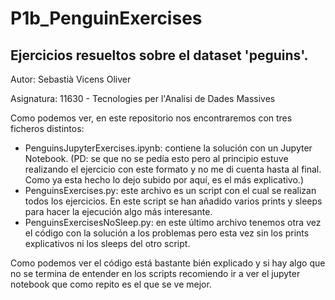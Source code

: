 # P1b_PenguinExercises

## Ejercicios resueltos sobre el dataset 'peguins'.

Autor: Sebastià Vicens Oliver

Asignatura: 11630 - Tecnologies per l'Analisi de Dades Massives

Como podemos ver, en este repositorio nos encontraremos con tres ficheros distintos:
- PenguinsJupyterExercises.ipynb: contiene la solución con un Jupyter Notebook. (PD: se que no se pedía esto pero al principio estuve realizando el ejercicio con este formato y no me di cuenta hasta al final. Como ya esta hecho lo dejo subido por aquí, es el más explicativo.)
- PenguinsExercises.py: este archivo es un script con el cual se realizan todos los ejercicios. En este script se han añadido varios prints y sleeps para hacer la ejecución algo más interesante.
- PenguinsExercisesNoSleep.py: en este último archivo tenemos otra vez el código con la solución a los problemas pero esta vez sin los prints explicativos ni los sleeps del otro script.

Como podemos ver el código está bastante bién explicado y si hay algo que no se termina de entender en los scripts recomiendo ir a ver el jupyter notebook que como repito es el que se ve mejor.
